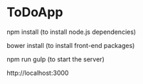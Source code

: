 # ToDoApp

npm install (to install node.js dependencies)

bower install (to install front-end packages)

npm run gulp (to start the server)

http://localhost:3000
